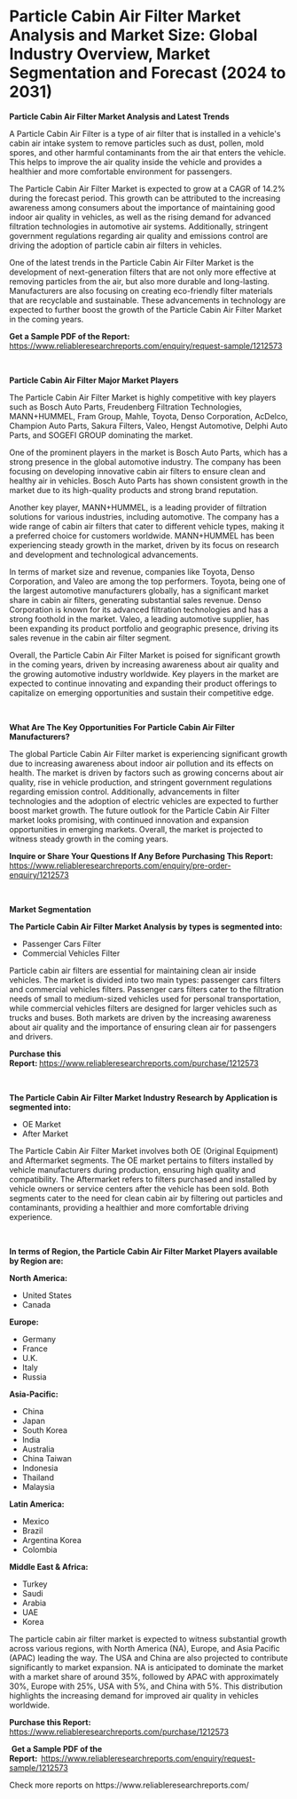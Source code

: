 <p><h1>Particle Cabin Air Filter Market Analysis and Market Size: Global Industry Overview, Market Segmentation and Forecast (2024 to 2031)</h1></p><p><strong>Particle Cabin Air Filter Market Analysis and Latest Trends</strong></p>
<p><p>A Particle Cabin Air Filter is a type of air filter that is installed in a vehicle's cabin air intake system to remove particles such as dust, pollen, mold spores, and other harmful contaminants from the air that enters the vehicle. This helps to improve the air quality inside the vehicle and provides a healthier and more comfortable environment for passengers.</p><p>The Particle Cabin Air Filter Market is expected to grow at a CAGR of 14.2% during the forecast period. This growth can be attributed to the increasing awareness among consumers about the importance of maintaining good indoor air quality in vehicles, as well as the rising demand for advanced filtration technologies in automotive air systems. Additionally, stringent government regulations regarding air quality and emissions control are driving the adoption of particle cabin air filters in vehicles.</p><p>One of the latest trends in the Particle Cabin Air Filter Market is the development of next-generation filters that are not only more effective at removing particles from the air, but also more durable and long-lasting. Manufacturers are also focusing on creating eco-friendly filter materials that are recyclable and sustainable. These advancements in technology are expected to further boost the growth of the Particle Cabin Air Filter Market in the coming years.</p></p>
<p><strong>Get a Sample PDF of the Report:&nbsp;</strong> <a href="https://www.reliableresearchreports.com/enquiry/request-sample/1212573">https://www.reliableresearchreports.com/enquiry/request-sample/1212573</a></p>
<p>&nbsp;</p>
<p><strong>Particle Cabin Air Filter Major Market Players</strong></p>
<p><p>The Particle Cabin Air Filter Market is highly competitive with key players such as Bosch Auto Parts, Freudenberg Filtration Technologies, MANN+HUMMEL, Fram Group, Mahle, Toyota, Denso Corporation, AcDelco, Champion Auto Parts, Sakura Filters, Valeo, Hengst Automotive, Delphi Auto Parts, and SOGEFI GROUP dominating the market. </p><p>One of the prominent players in the market is Bosch Auto Parts, which has a strong presence in the global automotive industry. The company has been focusing on developing innovative cabin air filters to ensure clean and healthy air in vehicles. Bosch Auto Parts has shown consistent growth in the market due to its high-quality products and strong brand reputation.</p><p>Another key player, MANN+HUMMEL, is a leading provider of filtration solutions for various industries, including automotive. The company has a wide range of cabin air filters that cater to different vehicle types, making it a preferred choice for customers worldwide. MANN+HUMMEL has been experiencing steady growth in the market, driven by its focus on research and development and technological advancements.</p><p>In terms of market size and revenue, companies like Toyota, Denso Corporation, and Valeo are among the top performers. Toyota, being one of the largest automotive manufacturers globally, has a significant market share in cabin air filters, generating substantial sales revenue. Denso Corporation is known for its advanced filtration technologies and has a strong foothold in the market. Valeo, a leading automotive supplier, has been expanding its product portfolio and geographic presence, driving its sales revenue in the cabin air filter segment.</p><p>Overall, the Particle Cabin Air Filter Market is poised for significant growth in the coming years, driven by increasing awareness about air quality and the growing automotive industry worldwide. Key players in the market are expected to continue innovating and expanding their product offerings to capitalize on emerging opportunities and sustain their competitive edge.</p></p>
<p>&nbsp;</p>
<p><strong>What Are The Key Opportunities For Particle Cabin Air Filter Manufacturers?</strong></p>
<p><p>The global Particle Cabin Air Filter market is experiencing significant growth due to increasing awareness about indoor air pollution and its effects on health. The market is driven by factors such as growing concerns about air quality, rise in vehicle production, and stringent government regulations regarding emission control. Additionally, advancements in filter technologies and the adoption of electric vehicles are expected to further boost market growth. The future outlook for the Particle Cabin Air Filter market looks promising, with continued innovation and expansion opportunities in emerging markets. Overall, the market is projected to witness steady growth in the coming years.</p></p>
<p><strong>Inquire or Share Your Questions If Any Before Purchasing This Report:</strong> <a href="https://www.reliableresearchreports.com/enquiry/pre-order-enquiry/1212573">https://www.reliableresearchreports.com/enquiry/pre-order-enquiry/1212573</a></p>
<p>&nbsp;</p>
<p><strong>Market Segmentation</strong></p>
<p><strong>The Particle Cabin Air Filter Market Analysis by types is segmented into:</strong></p>
<p><ul><li>Passenger Cars Filter</li><li>Commercial Vehicles Filter</li></ul></p>
<p><p>Particle cabin air filters are essential for maintaining clean air inside vehicles. The market is divided into two main types: passenger cars filters and commercial vehicles filters. Passenger cars filters cater to the filtration needs of small to medium-sized vehicles used for personal transportation, while commercial vehicles filters are designed for larger vehicles such as trucks and buses. Both markets are driven by the increasing awareness about air quality and the importance of ensuring clean air for passengers and drivers.</p></p>
<p><strong>Purchase this Report:&nbsp;</strong><a href="https://www.reliableresearchreports.com/purchase/1212573">https://www.reliableresearchreports.com/purchase/1212573</a></p>
<p>&nbsp;</p>
<p><strong>The Particle Cabin Air Filter Market Industry Research by Application is segmented into:</strong></p>
<p><ul><li>OE Market</li><li>After Market</li></ul></p>
<p><p>The Particle Cabin Air Filter Market involves both OE (Original Equipment) and Aftermarket segments. The OE market pertains to filters installed by vehicle manufacturers during production, ensuring high quality and compatibility. The Aftermarket refers to filters purchased and installed by vehicle owners or service centers after the vehicle has been sold. Both segments cater to the need for clean cabin air by filtering out particles and contaminants, providing a healthier and more comfortable driving experience.</p></p>
<p>&nbsp;</p>
<p><strong>In terms of Region, the Particle Cabin Air Filter Market Players available by Region are:</strong></p>
<p>
    <p> <strong> North America: </strong>
        <ul>
            <li>United States</li>
            <li>Canada</li>
        </ul>
        </p> 
    <p> <strong> Europe: </strong>
        <ul>
            <li>Germany</li>
            <li>France</li>
            <li>U.K.</li>
            <li>Italy</li>
            <li>Russia</li>
        </ul>
        </p> 
    <p> <strong> Asia-Pacific: </strong>
        <ul>
            <li>China</li>
            <li>Japan</li>
            <li>South Korea</li>
            <li>India</li>
            <li>Australia</li>
            <li>China Taiwan</li>
            <li>Indonesia</li>
            <li>Thailand</li>
            <li>Malaysia</li>
        </ul>
        </p> 
    <p> <strong> Latin America: </strong>
        <ul>
            <li>Mexico</li>
            <li>Brazil</li>
            <li>Argentina Korea</li>
            <li>Colombia</li>
        </ul>
        </p> 
    <p> <strong> Middle East & Africa: </strong>
        <ul>
            <li>Turkey</li>
            <li>Saudi</li>
            <li>Arabia</li>
            <li>UAE</li>
            <li>Korea</li>
        </ul>
    </p>
    </p>
<p><p>The particle cabin air filter market is expected to witness substantial growth across various regions, with North America (NA), Europe, and Asia Pacific (APAC) leading the way. The USA and China are also projected to contribute significantly to market expansion. NA is anticipated to dominate the market with a market share of around 35%, followed by APAC with approximately 30%, Europe with 25%, USA with 5%, and China with 5%. This distribution highlights the increasing demand for improved air quality in vehicles worldwide.</p></p>
<p><strong>Purchase this Report: </strong><a href="https://www.reliableresearchreports.com/purchase/1212573">https://www.reliableresearchreports.com/purchase/1212573</a></p>
<p>&nbsp;<strong>Get a Sample PDF of the Report:&nbsp;&nbsp;</strong><a href="https://www.reliableresearchreports.com/enquiry/request-sample/1212573">https://www.reliableresearchreports.com/enquiry/request-sample/1212573</a></p>
<p><strong></strong></p>
<p>Check more reports on https://www.reliableresearchreports.com/</p>